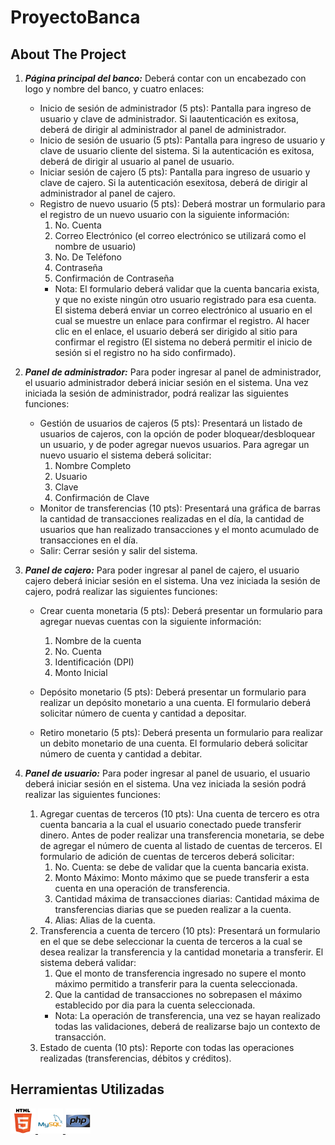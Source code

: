 # ProyectoBanca

<!-- ABOUT THE PROJECT -->
## About The Project

1. ___Página principal del banco:___ Deberá contar con un encabezado con logo y nombre del banco, y cuatro enlaces:
    * Inicio de sesión de administrador (5 pts): Pantalla para ingreso de usuario y clave de administrador. Si laautenticación es exitosa, deberá de dirigir al administrador al panel de administrador.
    * Inicio de sesión de usuario (5 pts): Pantalla para ingreso de usuario y clave de usuario cliente del sistema. Si la autenticación es exitosa, deberá de dirigir al usuario al panel de usuario.
    * Iniciar sesión de cajero (5 pts): Pantalla para ingreso de usuario y clave de cajero. Si la autenticación esexitosa, deberá de dirigir al administrador al panel de cajero.
    * Registro de nuevo usuario (5 pts): Deberá mostrar un formulario para el registro de un nuevo usuario con  la siguiente información:
      1. No. Cuenta
      2. Correo Electrónico (el correo electrónico se utilizará como el nombre de usuario)
      3. No. De Teléfono
      4. Contraseña
      5. Confirmación de Contraseña
      * Nota: El formulario deberá validar que la cuenta bancaria exista, y que no existe ningún otro usuario registrado para esa cuenta. El sistema deberá enviar un correo electrónico al usuario en el cual se muestre un enlace para confirmar el registro. Al hacer clic en el enlace, el usuario deberá ser dirigido al sitio para confirmar el registro (El sistema no deberá permitir el inicio de sesión si el registro no ha sido confirmado).

2. ___Panel de administrador:___ Para poder ingresar al panel de administrador, el usuario administrador deberá iniciar sesión en el sistema. Una vez iniciada la sesión de administrador, podrá realizar las siguientes funciones:
    * Gestión de usuarios de cajeros (5 pts): Presentará un listado de usuarios de cajeros, con la opción de poder bloquear/desbloquear un usuario, y de poder agregar nuevos usuarios. Para agregar un nuevo usuario el sistema deberá solicitar:
      1. Nombre Completo
      2. Usuario
      3. Clave
      4. Confirmación de Clave
    * Monitor de transferencias (10 pts): Presentará una gráfica de barras la cantidad de transacciones realizadas en el día, la cantidad de usuarios que han realizado transacciones y el monto acumulado de transacciones en el día. 
    * Salir: Cerrar sesión y salir del sistema.


3. ___Panel de cajero:___ Para poder ingresar al panel de cajero, el usuario cajero deberá iniciar sesión en el sistema. Una vez iniciada la sesión de cajero, podrá realizar las siguientes funciones:
    * Crear cuenta monetaria (5 pts): Deberá presentar un formulario para agregar nuevas cuentas con la siguiente información:
      1. Nombre de la cuenta
      2. No. Cuenta
      3. Identificación (DPI)
      4. Monto Inicial
   
    * Depósito monetario (5 pts): Deberá presentar un formulario para realizar un depósito monetario a una cuenta. El formulario deberá solicitar número de cuenta y cantidad a depositar.
    * Retiro monetario (5 pts): Deberá presenta un formulario para realizar un debito monetario de una cuenta. El formulario deberá solicitar número de cuenta y cantidad a debitar.
4. ___Panel de usuario:___ Para poder ingresar al panel de usuario, el usuario deberá iniciar sesión en el sistema. Una vez iniciada la sesión podrá realizar las siguientes funciones:
      1. Agregar cuentas de terceros (10 pts): Una cuenta de tercero es otra cuenta bancaria a la cual el usuario conectado puede transferir dinero. Antes de poder realizar una transferencia monetaria, se debe de agregar el número de cuenta al listado de cuentas de terceros. El formulario de adición de cuentas de terceros deberá solicitar: 
          1. No. Cuenta: se debe de validar que la cuenta bancaria exista. 
          2. Monto Máximo: Monto máximo que se puede transferir a esta cuenta en una operación de transferencia. 
          3. Cantidad máxima de transacciones diarias: Cantidad máxima de transferencias diarias que se pueden realizar a la cuenta. 
          4. Alias: Alias de la cuenta.
      2. Transferencia a cuenta de tercero (10 pts): Presentará un formulario en el que se debe seleccionar la cuenta de terceros a la cual se desea realizar la transferencia y la cantidad monetaria a transferir. El sistema deberá validar:
          1. Que el monto de transferencia ingresado no supere el monto máximo permitido a transferir para la cuenta seleccionada.
          2. Que la cantidad de transacciones no sobrepasen el máximo establecido por dia para la cuenta seleccionada.
          * Nota: La operación de transferencia, una vez se hayan realizado todas las validaciones, deberá de realizarse bajo un contexto de transacción.
      3. Estado de cuenta (10 pts): Reporte con todas las operaciones realizadas (transferencias, débitos y créditos).



## Herramientas Utilizadas
<p align="left"> <a href="https://www.w3.org/html/" target="_blank" rel="noreferrer"> <img src="https://raw.githubusercontent.com/devicons/devicon/master/icons/html5/html5-original-wordmark.svg" alt="html5" width="40" height="40"/> </a> <a href="https://www.mysql.com/" target="_blank" rel="noreferrer"> <img src="https://raw.githubusercontent.com/devicons/devicon/master/icons/mysql/mysql-original-wordmark.svg" alt="mysql" width="40" height="40"/> </a> <a href="https://www.php.net" target="_blank" rel="noreferrer"> <img src="https://raw.githubusercontent.com/devicons/devicon/master/icons/php/php-original.svg" alt="php" width="40" height="40"/> </a> </p>
